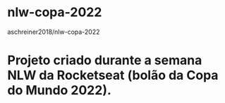 # nlw-copa-2022
aschreiner2018/nlw-copa-2022

# Projeto criado durante a semana NLW da Rocketseat (bolão da Copa do Mundo 2022).
